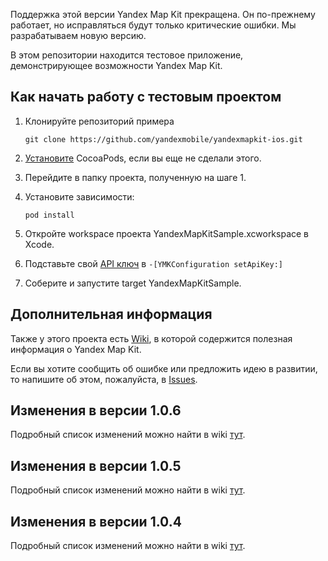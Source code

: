 Поддержка этой версии Yandex Map Kit прекращена. Он по-прежнему работает, но исправляться будут только критические ошибки. Мы разрабатываем новую версию.

В этом репозитории находится тестовое приложение, демонстрирующее возможности Yandex Map Kit.

Как начать работу с тестовым проектом
------------

1. Клонируйте репозиторий примера

    ```
    git clone https://github.com/yandexmobile/yandexmapkit-ios.git
    ```

2. [Установите](http://docs.cocoapods.org/guides/installing_cocoapods.html) CocoaPods, если вы еще не сделали этого.

3. Перейдите в папку проекта, полученную на шаге 1.

4. Установите зависимости:

    ```
    pod install
    ```

5. Откройте workspace проекта YandexMapKitSample.xcworkspace в Xcode.

6. Подставьте свой [API ключ](http://feedback.yandex.ru/?from=mapkit) в `-[YMKConfiguration setApiKey:]`

7. Соберите и запустите target YandexMapKitSample.

Дополнительная информация
---------------------------

Также у этого проекта есть [Wiki](https://github.com/yandexmobile/yandexmapkit-ios/wiki), в которой содержится полезная информация о Yandex Map Kit.

Если вы хотите сообщить об ошибке или предложить идею в развитии, то напишите об этом, пожалуйста, в [Issues](https://github.com/yandexmobile/yandexmapkit-ios/issues).

Изменения в версии 1.0.6
-----------------------------------------------

Подробный список изменений можно найти в wiki [тут](https://github.com/yandexmobile/yandexmapkit-ios/wiki/Изменения-в-версии-Yandex-Map-Kit-для-iOS-1.0.6).

Изменения в версии 1.0.5
-----------------------------------------------

Подробный список изменений можно найти в wiki [тут](https://github.com/yandexmobile/yandexmapkit-ios/wiki/Изменения-в-версии-Yandex-Map-Kit-для-iOS-1.0.5).

Изменения в версии 1.0.4
-----------------------------------------------

Подробный список изменений можно найти в wiki [тут](https://github.com/yandexmobile/yandexmapkit-ios/wiki/Изменения-в-версии-Yandex-Map-Kit-для-iOS-1.0.4).
